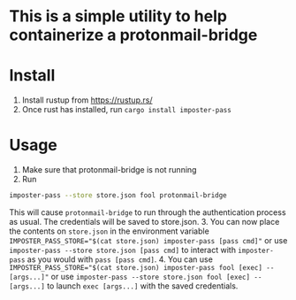 # This is a simple utility to help containerize a protonmail-bridge

# Install

1. Install rustup from https://rustup.rs/
2. Once rust has installed, run `cargo install imposter-pass`

# Usage
1. Make sure that protonmail-bridge is not running
2. Run
```sh
imposter-pass --store store.json fool protonmail-bridge
```
This will cause `protonmail-bridge` to run through the authentication process as usual. The credentials will be saved to store.json.
3. You can now place the contents on `store.json` in the environment variable `IMPOSTER_PASS_STORE="$(cat store.json) imposter-pass [pass cmd]"` or use `imposter-pass --store store.json [pass cmd]` to interact with `imposter-pass` as you would with `pass [pass cmd]`.
4. You can use `IMPOSTER_PASS_STORE="$(cat store.json) imposter-pass fool [exec] -- [args...]"` or use `imposter-pass --store store.json fool [exec] -- [args...]` to launch `exec [args...]` with the saved credentials.
